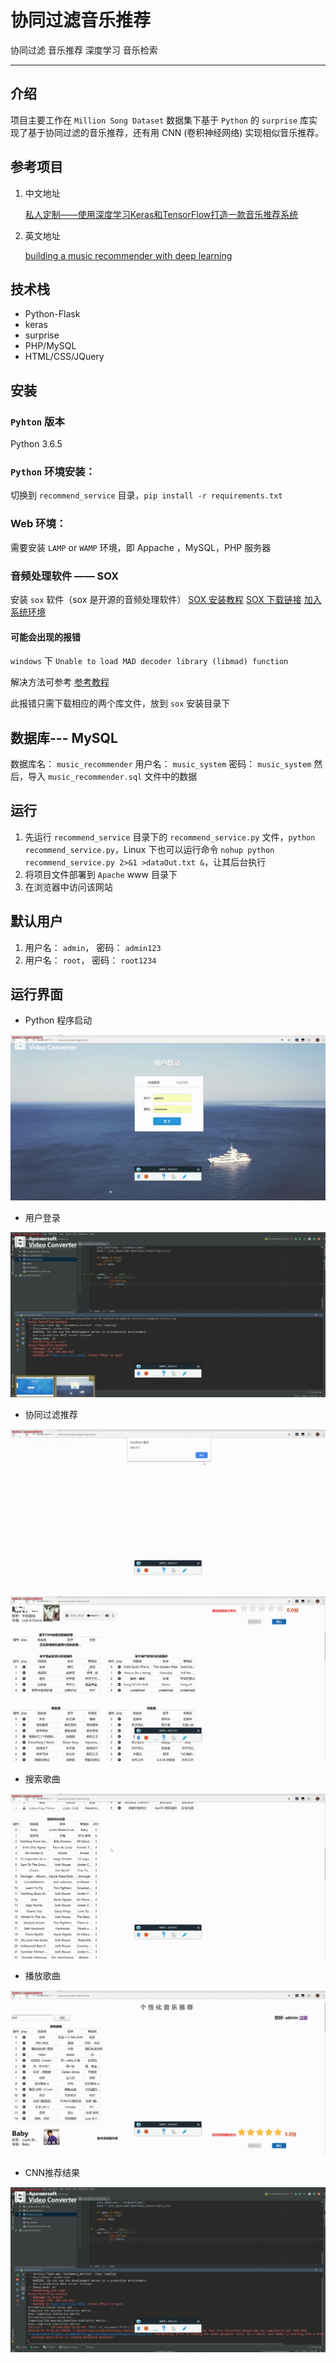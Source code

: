 # 协同过滤音乐推荐

协同过滤 音乐推荐 深度学习 音乐检索

---

## 介绍

项目主要工作在 `Million Song Dataset` 数据集下基于 `Python` 的 `surprise` 库实现了基于协同过滤的音乐推荐，还有用 CNN (卷积神经网络) 实现相似音乐推荐。

## 参考项目

1. 中文地址

    [私人定制——使用深度学习Keras和TensorFlow打造一款音乐推荐系统][1]

2. 英文地址

   [building a music recommender with deep learning][2]

## 技术栈

- Python-Flask
- keras
- surprise
- PHP/MySQL
- HTML/CSS/JQuery

## 安装

### `Pyhton` 版本

Python 3.6.5

### `Python` 环境安装：

切换到 `recommend_service` 目录，`pip install -r requirements.txt`

### Web 环境：

需要安装 `LAMP` or `WAMP` 环境，即 Appache ，MySQL，PHP 服务器

### 音频处理软件 —— SOX

安装 `sox` 软件（sox 是开源的音频处理软件）
[SOX 安装教程][3]
[SOX 下载链接][4]
[加入系统环境][5]

#### 可能会出现的报错

`windows` 下 `Unable to load MAD decoder library (libmad) function`

解决方法可参考  [参考教程][6]

此报错只需下载相应的两个库文件，放到 `sox` 安装目录下

## 数据库--- MySQL

数据库名： `music_recommender`
用户名： `music_system`
密码： `music_system`
然后，导入 `music_recommender.sql` 文件中的数据

## 运行

1. 先运行 `recommend_service` 目录下的 `recommend_service.py` 文件，`python recommend_service.py`，Linux 下也可以运行命令 `nohup python recommend_service.py 2>&1 >dataOut.txt &`，让其后台执行
2. 将项目文件部署到 `Apache` www 目录下
3. 在浏览器中访问该网站

## 默认用户

1. 用户名： `admin`， 密码： `admin123`
2. 用户名： `root`， 密码： `root1234`

## 运行界面

- Python 程序启动

![Python 程序启动](./screenshot/启动Python.gif)

- 用户登录

![用户登录](./screenshot/用户登录.gif)

- 协同过滤推荐

![协同过滤推荐](./screenshot/协同过滤推荐.gif)
![协同过滤推荐2](./screenshot/协同过滤推荐_2.gif)

- 搜索歌曲

![搜索歌曲](./screenshot/搜索歌曲.gif)

- 播放歌曲

![播放歌曲](./screenshot/播放歌曲.gif)

- CNN推荐结果

![CNN推荐结果](./screenshot/CNN推荐结果.gif)


  [1]: https://yq.aliyun.com/articles/154475?spm=a2c4e.11153940.blogcont221660.38.fc258f9bDs7fml
  [2]: http://mattmurray.net/building-a-music-recommender-with-deep-learning/
  [3]: https://blog.csdn.net/qq_35547879/article/details/79700591
  [4]: https://codeday.me/bug/20180610/174453.html
  [5]: https://github.com/JoFrhwld/FAVE/wiki/Sox-on-Windows
  [6]: https://stackoverflow.com/questions/3537155/sox-fail-util-unable-to-load-mad-decoder-library-libmad-function-mad-stream
